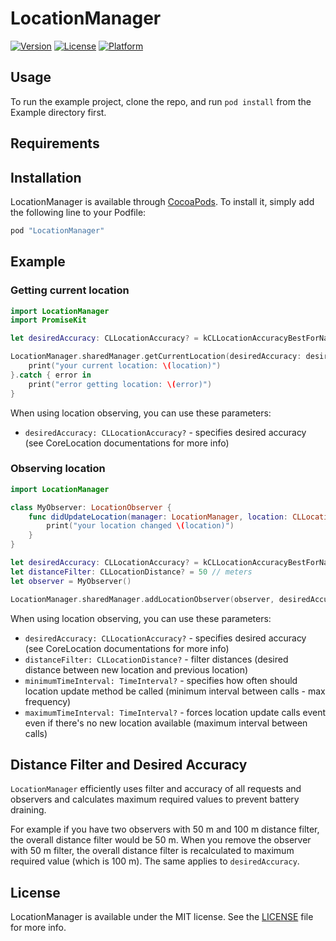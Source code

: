 # LocationManager

[![Version](https://img.shields.io/cocoapods/v/LocationManager.svg?style=flat)](http://cocoapods.org/pods/LocationManager)
[![License](https://img.shields.io/cocoapods/l/LocationManager.svg?style=flat)](http://cocoapods.org/pods/LocationManager)
[![Platform](https://img.shields.io/cocoapods/p/LocationManager.svg?style=flat)](http://cocoapods.org/pods/LocationManager)

## Usage

To run the example project, clone the repo, and run `pod install` from the Example directory first.

## Requirements

## Installation

LocationManager is available through [CocoaPods](http://cocoapods.org). To install
it, simply add the following line to your Podfile:

```ruby
pod "LocationManager"
```

## Example

### Getting current location

```swift
import LocationManager
import PromiseKit

let desiredAccuracy: CLLocationAccuracy? = kCLLocationAccuracyBestForNavigation

LocationManager.sharedManager.getCurrentLocation(desiredAccuracy: desiredAccuracy).done { location in
    print("your current location: \(location)")
}.catch { error in
    print("error getting location: \(error)")
}
```

When using location observing, you can use these parameters:

* `desiredAccuracy: CLLocationAccuracy?` - specifies desired accuracy (see CoreLocation documentations for more info)

### Observing location

```swift
import LocationManager

class MyObserver: LocationObserver {
    func didUpdateLocation(manager: LocationManager, location: CLLocation) {
        print("your location changed \(location)")
    }
}

let desiredAccuracy: CLLocationAccuracy? = kCLLocationAccuracyBestForNavigation
let distanceFilter: CLLocationDistance? = 50 // meters
let observer = MyObserver()

LocationManager.sharedManager.addLocationObserver(observer, desiredAccuracy: desiredAccuracy, distanceFilter: distanceFilter)

```

When using location observing, you can use these parameters:

* `desiredAccuracy: CLLocationAccuracy?` - specifies desired accuracy (see CoreLocation documentations for more info)
* `distanceFilter: CLLocationDistance?` - filter distances (desired distance between new location and previous location)
* `minimumTimeInterval: TimeInterval?` - specifies how often should location update method be called (minimum interval between calls - max frequency)
* `maximumTimeInterval: TimeInterval?` - forces location update calls event even if there's no new location available (maximum interval between calls)


## Distance Filter and Desired Accuracy

`LocationManager` efficiently uses filter and accuracy of all requests and observers and calculates maximum required values to prevent battery draining.

For example if you have two observers with 50 m and 100 m distance filter, the overall distance filter would be 50 m. When you remove the observer with 50 m filter, the overall distance filter is recalculated to maximum required value (which is 100 m). The same applies to `desiredAccuracy`.

## License

LocationManager is available under the MIT license. See the [LICENSE](LICENSE) file for more info.

